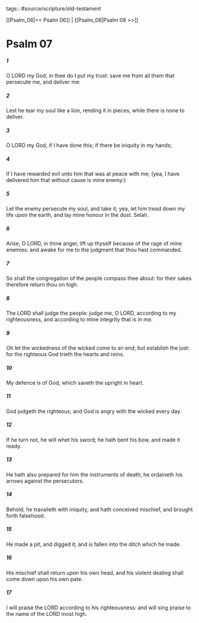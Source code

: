 tags:: #source/scripture/old-testament

[[Psalm_06|<< Psalm 06]] | [[Psalm_08|Psalm 08 >>]]

# Psalm 07

##### 1

O LORD my God, in thee do I put my trust: save me from all them that persecute me, and deliver me:

##### 2

Lest he tear my soul like a lion, rending it in pieces, while there is none to deliver.

##### 3

O LORD my God, if I have done this; if there be iniquity in my hands;

##### 4

If I have rewarded evil unto him that was at peace with me; (yea, I have delivered him that without cause is mine enemy:)

##### 5

Let the enemy persecute my soul, and take it; yea, let him tread down my life upon the earth, and lay mine honour in the dust. Selah.

##### 6

Arise, O LORD, in thine anger, lift up thyself because of the rage of mine enemies: and awake for me to the judgment that thou hast commanded.

##### 7

So shall the congregation of the people compass thee about: for their sakes therefore return thou on high.

##### 8

The LORD shall judge the people: judge me, O LORD, according to my righteousness, and according to mine integrity that is in me.

##### 9

Oh let the wickedness of the wicked come to an end; but establish the just: for the righteous God trieth the hearts and reins.

##### 10

My defence is of God, which saveth the upright in heart.

##### 11

God judgeth the righteous, and God is angry with the wicked every day.

##### 12

If he turn not, he will whet his sword; he hath bent his bow, and made it ready.

##### 13

He hath also prepared for him the instruments of death; he ordaineth his arrows against the persecutors.

##### 14

Behold, he travaileth with iniquity, and hath conceived mischief, and brought forth falsehood.

##### 15

He made a pit, and digged it, and is fallen into the ditch which he made.

##### 16

His mischief shall return upon his own head, and his violent dealing shall come down upon his own pate.

##### 17

I will praise the LORD according to his righteousness: and will sing praise to the name of the LORD most high.
